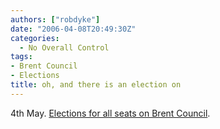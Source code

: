 ```yaml
---
authors: ["robdyke"]
date: "2006-04-08T20:49:30Z"
categories:
  - No Overall Control
tags:
- Brent Council
- Elections
title: oh, and there is an election on
---
```

4th May. [Elections for all seats on Brent Council](http://www.brent.gov.uk/elections.nsf/2f123bcc3c5e238c80256ad20034644f/c79c7458ee53559f802570a8004a5b12?OpenDocument).